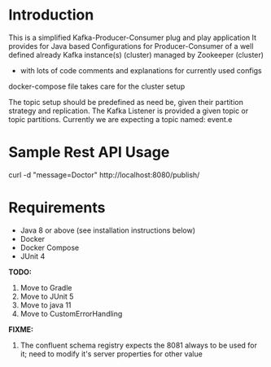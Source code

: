 # Introduction

This is a simplified Kafka-Producer-Consumer plug and play application
It provides for Java based Configurations for Producer-Consumer of a well
defined already Kafka instance(s) (cluster) managed by Zookeeper (cluster)
* with lots of code comments and explanations for currently used configs

docker-compose file takes care for the cluster setup

The topic setup should be predefined as need be, given their partition strategy and replication.
The Kafka Listener is provided a given topic or topic partitions.
Currently we are expecting a topic named: event.e 

# Sample Rest API Usage
curl -d "message=Doctor" http://localhost:8080/publish/

# Requirements

- Java 8 or above (see installation instructions below)
- Docker
- Docker Compose
- JUnit 4

**TODO:**
1. Move to Gradle
2. Move to JUnit 5
3. Move to java 11
4. Move to CustomErrorHandling

**FIXME:** 
1. The confluent schema registry expects the 8081 always to be used for it; need to modify it's server properties for other value
